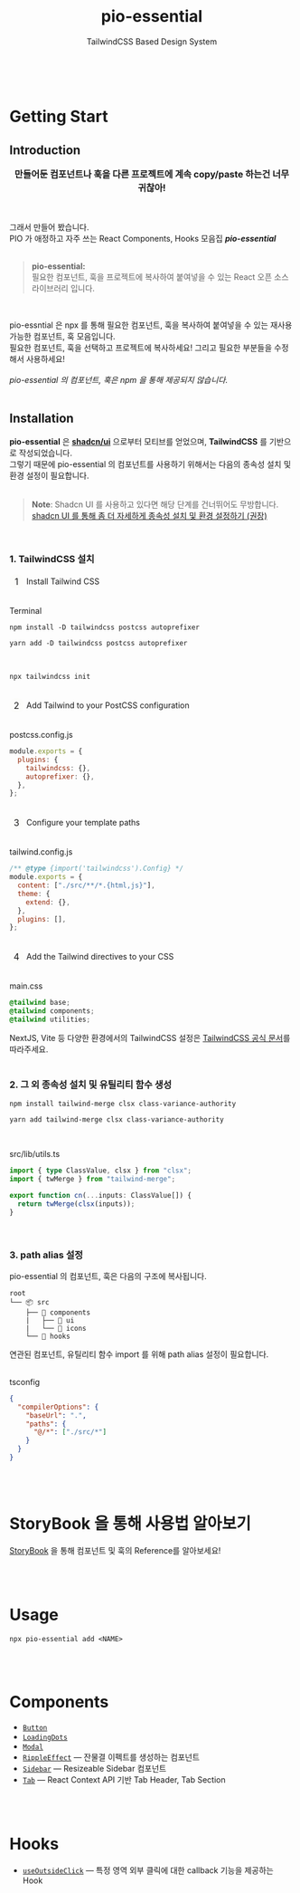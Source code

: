 <div align="center">
  <h1>
    <br/>
    <br/>
    <br />
      pio-essential
  </h1>
  <span>
     TailwindCSS Based Design System
    <br />
    <br />
    <br />
  </span>
  <br />
  <br />
</div>

# Getting Start

## Introduction

<div align="center">
  <strong style="font-size: 16px;">
    만들어둔 컴포넌트나 훅을 다른 프로젝트에 계속 copy/paste 하는건 너무 귀찮아!
  </strong>
  <br />
  <br />
  <br />
</div>

그래서 만들어 봤습니다. <br/>
PIO 가 애정하고 자주 쓰는 React Components, Hooks 모음집 _**pio-essential**_
<br />
<br />

> **pio-essential:** <br/>
> 필요한 컴포넌트, 훅을 프로젝트에 복사하여 붙여넣을 수 있는 React 오픈 소스 라이브러리 입니다.

<br />

pio-essntial 은 npx 를 통해 필요한 컴포넌트, 훅을 복사하여 붙여넣을 수 있는 재사용 가능한 컴포넌트, 훅 모음입니다. <br />
필요한 컴포넌트, 훅을 선택하고 프로젝트에 복사하세요! 그리고 필요한 부분들을 수정해서 사용하세요! <br />
<br />
_pio-essential 의 컴포넌트, 훅은 npm 을 통해 제공되지 않습니다._ <br />
<br />

## Installation

**pio-essential** 은 [**shadcn/ui**](https://ui.shadcn.com/docs/installation) 으로부터 모티브를 얻었으며, **TailwindCSS** 를 기반으로 작성되었습니다. <br />
그렇기 때문에 pio-essential 의 컴포넌트를 사용하기 위해서는 다음의 종속성 설치 및 환경 설정이 필요합니다. <br />
<br />

> **Note**: Shadcn UI 를 사용하고 있다면 해당 단계를 건너뛰어도 무방합니다. <br /> [shadcn UI 를 통해 좀 더 자세하게 종속성 설치 및 환경 설정하기 (권장)](https://ui.shadcn.com/docs/installation/vite)

<br />

### 1. TailwindCSS 설치

<div style="display: flex; align-items: center;">
  <div style="display:grid; place-items: center; width:25px; height:25px; background-color: #fbfbf030; font-size: 16px; border-radius: 10px; margin-right:5px;">1</div>
  <span>Install Tailwind CSS</span>
</div>
<br />

Terminal

```
npm install -D tailwindcss postcss autoprefixer
```

```
yarn add -D tailwindcss postcss autoprefixer
```

<br />

```
npx tailwindcss init
```

<br />

<div style="display: flex; align-items: center;">
  <div style="display:grid; place-items: center; width:25px; height:25px; background-color: #fbfbf030; font-size: 16px; border-radius: 10px; margin-right:5px;">2</div>
  <span>Add Tailwind to your PostCSS configuration</span>
</div>
<br />

postcss.config.js

```javascript
module.exports = {
  plugins: {
    tailwindcss: {},
    autoprefixer: {},
  },
};
```

<br />

<div style="display: flex; align-items: center;">
  <div style="display:grid; place-items: center; width:25px; height:25px; background-color: #fbfbf030; font-size: 16px; border-radius: 10px; margin-right:5px;">3</div>
  <span>Configure your template paths</span>
</div>
<br />

tailwind.config.js

```javascript
/** @type {import('tailwindcss').Config} */
module.exports = {
  content: ["./src/**/*.{html,js}"],
  theme: {
    extend: {},
  },
  plugins: [],
};
```

<br />

<div style="display: flex; align-items: center;">
  <div style="display:grid; place-items: center; width:25px; height:25px; background-color: #fbfbf030; font-size: 16px; border-radius: 10px; margin-right:5px;">4</div>
  <span>Add the Tailwind directives to your CSS</span>
</div>
<br />

main.css

```css
@tailwind base;
@tailwind components;
@tailwind utilities;
```

NextJS, Vite 등 다양한 환경에서의 TailwindCSS 설정은 [TailwindCSS 공식 문서](https://tailwindcss.com/docs/installation/framework-guides)를 따라주세요.
<br />
<br />

### 2. 그 외 종속성 설치 및 유틸리티 함수 생성

```
npm install tailwind-merge clsx class-variance-authority
```

```
yarn add tailwind-merge clsx class-variance-authority
```

<br />

src/lib/utils.ts

```ts
import { type ClassValue, clsx } from "clsx";
import { twMerge } from "tailwind-merge";

export function cn(...inputs: ClassValue[]) {
  return twMerge(clsx(inputs));
}
```

<br />

### 3. path alias 설정

pio-essential 의 컴포넌트, 훅은 다음의 구조에 복사됩니다.

```
root
└── 📦 src
    ├── 📂 components
    |   ├── 📂 ui
    |   └── 📂 icons
    └── 📂 hooks
```

연관된 컴포넌트, 유틸리티 함수 import 를 위해 path alias 설정이 필요합니다.
<br />
<br />

tsconfig

```json
{
  "compilerOptions": {
    "baseUrl": ".",
    "paths": {
      "@/*": ["./src/*"]
    }
  }
}
```

<br />
<br />

# StoryBook 을 통해 사용법 알아보기

[StoryBook](https://6758546295e48c1f5cb91421-zthmjnwxmn.chromatic.com/) 을 통해 컴포넌트 및 훅의 Reference를 알아보세요!

<br />
<br />

# Usage

```
npx pio-essential add <NAME>
```

<br />
<br />

# Components

- [`Button`](./docs/ReactComponents/Button.md)
- [`LoadingDots`](./docs/ReactComponents/LoadingDots.md)
- [`Modal`](./docs/ReactComponents//Modal.md)
- [`RippleEffect`](./docs/ReactComponents/RippleEffect.md) &mdash; 잔물결 이펙트를 생성하는 컴포넌트
- [`Sidebar`](./docs/ReactComponents//Sidebar.md) &mdash; Resizeable Sidebar 컴포넌트
- [`Tab`](./docs/ReactComponents/Tab.md) &mdash; React Context API 기반 Tab Header, Tab Section

<br />
<br />

# Hooks

- [`useOutsideClick`](./docs/Hooks/useOutsideClick.md) &mdash; 특정 영역 외부 클릭에 대한 callback 기능을 제공하는 Hook

<br />
